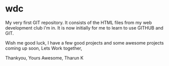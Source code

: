 # wdc
My very first GIT repository. It consists of the HTML files from my web development club i'm in.
It is now initially for me to learn to use GITHUB and GIT. 

Wish me good luck, 
  I have a few good projects and some awesome projects coming up soon,
  Lets Work together, 
  
  Thankyou,
  Yours Awesome,
  Tharun K
